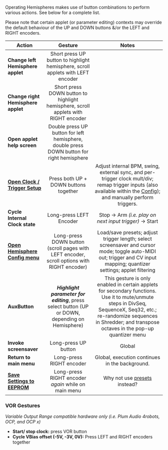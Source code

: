 Operating Hemispheres makes use of button combinations to perform various actions. See below for a complete list.

Please note that certain applet (or parameter editing) contexts may override the default behaviour of the UP and DOWN buttons &/or the LEFT and RIGHT encoders.


| Action                                          |                                             Gesture                                              |                                                                                                             Notes                                                                                                              |
| ----------------------------------------------- |:------------------------------------------------------------------------------------------------:|:------------------------------------------------------------------------------------------------------------------------------------------------------------------------------------------------------------------------------:|
| **Change left Hemisphere applet**               |         Short press UP button to highlight hemisphere, scroll applets with LEFT encoder          |                                                                                                                                                                                                                                |
| **Change right Hemisphere applet**              |        Short press DOWN button to highlight hemisphere, scroll applets with RIGHT encoder        |                                                                                                                                                                                                                                |
| **Open applet help screen**                     |    Double press UP button for left hemisphere, double press DOWN button for right hemisphere     |                                                                                                                                                                                                                                |
| **[Open Clock / Trigger Setup](Clock-Setup)** |                              Press both UP + DOWN buttons together                               |                   Adjust internal BPM, swing, external sync, and per-trigger clock mult/div; remap trigger inputs (also available within the [Config](Hemisphere-Config)); and manually perform triggers.                    |
| **Cycle Internal Clock state**                  |                                     Long-press LEFT Encoder                                      |                                                                                       Stop -> Arm _(i.e. play on next input trigger)_ -> Start                                                                                        |
| **[Open Hemisphere Config menu](Hemisphere-Config)**    |    Long-press DOWN button (scroll pages with LEFT encoder, scroll options with RIGHT encoder)    |                             Load/save presets; adjust trigger length; select screensaver and cursor mode; toggle auto-MIDI out; trigger and CV input mapping; quantizer settings; applet filtering                             |
| **AuxButton**                                   | _**Highlight parameter for editing**_, press select button (UP or DOWN, depending on Hemisphere) | This gesture is only enabled in certain applets for secondary functions. Use it to mute/unmute steps in DivSeq, SequenceX, Seq32, etc.; re-randomize sequences in Shredder; and transpose octaves in the pop-up quantizer menu |
| **Invoke screensaver**                          |                                       Long-press UP button                                       |                                                                                                             Global                                                                                                             |
| **Return to main menu**                         |                                     Long-press RIGHT encoder                                     |                                                                                         Global, execution continues in the background.                                                                                         |
| **[Save Settings to EEPROM](EEPROM-Save)**    |                       Long-press RIGHT encoder _again_ while on main menu                        |       Why not use [presets](Hemisphere-Config#presets-floating-menu) instead? |

### VOR Gestures
_Variable Output Range compatible hardware only (i.e. Plum Audio 4robots, OCP, and OCP x)_
* **Start/ stop clock:** press VOR button
* **Cycle VBias offset (-5V, -3V, 0V):** Press LEFT and RIGHT encoders together
